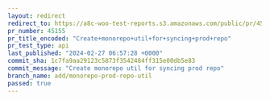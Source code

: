 ```yaml
---
layout: redirect
redirect_to: https://a8c-woo-test-reports.s3.amazonaws.com/public/pr/45155/api/index.html
pr_number: 45155
pr_title_encoded: "Create+monorepo+util+for+syncing+prod+repo"
pr_test_type: api
last_published: "2024-02-27 06:57:28 +0000"
commit_sha: 1c7fa9aa29123c5873f3542484ff315e00db5e83
commit_message: "Create monorepo util for syncing prod repo"
branch_name: add/monorepo-prod-repo-util
passed: true
---
```

